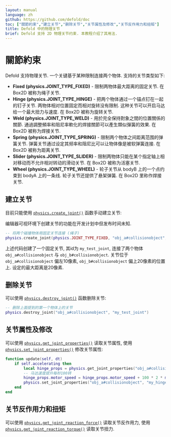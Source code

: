 ```yaml
---
layout: manual
language: zh
github: https://github.com/defold/doc
toc: ["關節約束","建立关节","删除关节","关节属性及修改","关节反作用力和扭矩"]
title: Defold 中的物理关节
brief: Defold 支持 2D 物理关节约束. 本教程介绍了其用法.
---
```


# 關節約束

Defold 支持物理关节. 一个关键基于某种限制连接两个物体. 支持的关节类型如下:

* **Fixed (physics.JOINT_TYPE_FIXED)** - 限制两物体最大距离的固定关节. 在 Box2D 被称为绳子关节.
* **Hinge (physics.JOINT_TYPE_HINGE)** - 把两个物体通过一个锚点钉在一起的钉子关节. 两物体相对位置固定而相对旋转没有限制. 这种关节可以开启马达给一个最大扭力与速度. 在 Box2D 被称为旋转关节.
* **Weld (physics.JOINT_TYPE_WELD)** - 用於完全保持對象之間的位置關係的關節. 通過調整頻率和阻尼率軟化的焊接關節可以產生類似彈簧的效果. 在 Box2D 被称为焊接关节.
* **Spring (physics.JOINT_TYPE_SPRING)** - 限制两个物体之间距离范围的弹簧关节. 弹簧关节通过设定其频率和阻尼比可以让物体像是被软弹簧连接. 在 Box2D 被称为距离关节.
* **Slider (physics.JOINT_TYPE_SLIDER)** - 限制两物体只能在某个指定轴上相对移动而不允许相对转动的滑动关节. 在 Box2D 被称为活塞关节.
* **Wheel (physics.JOINT_TYPE_WHEEL)** - 轮子关节从 bodyB 上的一个点约束到 bodyA 上的一条线. 轮子关节还提供了悬架弹簧. 在 Box2D 里称作焊接关节.

## 建立关节

目前只能使用 [`physics.create_joint()`](/ref/physics/#physics.create_joint:joint_type-collisionobject_a-joint_id-position_a-collisionobject_b-position_b-[properties]) 函数手动建立关节:

<div class='sidenote' markdown='1'>
编辑器可视环境下创建关节的功能在开发计划中但发布时间未知.
</div>

```lua
-- 将两个碰撞物体用固定关节连接 (绳子)
physics.create_joint(physics.JOINT_TYPE_FIXED, "obj_a#collisionobject", "my_test_joint", vmath.vector3(10, 0, 0), "obj_b#collisionobject", vmath.vector3(0, 20, 0), { max_length = 20 })
```

上述代码创建了一个固定关节, 其id为 `my_test_joint`, 连接了两个物体 `obj_a#collisionobject` 与 `obj_b#collisionobject`. 关节位于 `obj_a#collisionobject` 偏左10像素, `obj_b#collisionobject` 偏上20像素的位置上. 设定的最大距离是20像素.

## 删除关节

可以使用 [`physics.destroy_joint()`](/ref/physics/#physics.destroy_joint:collisionobject-joint_id) 函数删除关节:

```lua
-- 删除上面提到的第一个物体上的关节
physics.destroy_joint("obj_a#collisionobject", "my_test_joint")
```

## 关节属性及修改

可以使用 [`physics.get_joint_properties()`](/ref/physics/#physics.get_joint_properties:collisionobject-joint_id) 读取关节属性, 使用 [`physics.set_joint_properties()`](/ref/physics/#physics.set_joint_properties:collisionobject-joint_id-properties) 修改关节属性:

```lua
function update(self, dt)
    if self.accelerating then
        local hinge_props = physics.get_joint_properties("obj_a#collisionobject", "my_hinge")
        -- 马达速度提升每秒100转
        hinge_props.motor_speed = hinge_props.motor_speed + 100 * 2 * math.pi * dt
        physics.set_joint_properties("obj_a#collisionobject", "my_hinge", hinge_props)
    end
end
```

## 关节反作用力和扭矩

可以使用 [`physics.get_joint_reaction_force()`](/ref/physics/#physics.get_joint_reaction_force:collisionobject-joint_id) 读取关节反作用力, 使用 [`physics.get_joint_reaction_torque()`](/ref/physics/#physics.get_joint_reaction_torque:collisionobject-joint_id) 读取关节扭力.

